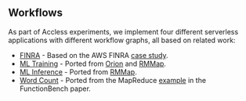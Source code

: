 ## Workflows

As part of Accless experiments, we implement four different serverless
applications with different workflow graphs, all based on related work:
* [FINRA](./workflows/finra/README.md) - Based on the AWS FINRA [case study](https://aws.amazon.com/solutions/case-studies/finra-data-validation/).
* [ML Training](./workflows/ml-training/README.md) - Ported from [Orion](https://www.usenix.org/conference/osdi22/presentation/mahgoub) and [RMMap](https://dl.acm.org/doi/abs/10.1145/3627703.3629568).
* [ML Inference](./workflows/ml-inference/README.md) - Ported from [RMMap](https://dl.acm.org/doi/abs/10.1145/3627703.3629568).
* [Word Count](./workflows/word-count/README.md) - Ported from the MapReduce [example](https://github.com/ddps-lab/serverless-faas-workbench/tree/master/aws/cpu-memory/mapreduce) in the FunctionBench paper.

